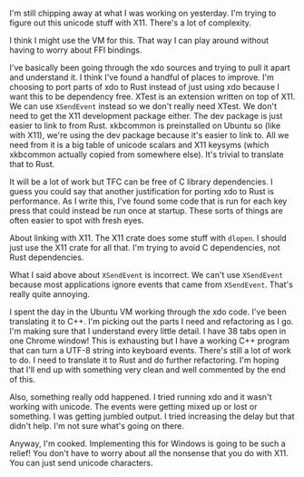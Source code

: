 I'm still chipping away at what I was working on yesterday. I'm trying to figure
out this unicode stuff with X11. There's a lot of complexity.

I think I might use the VM for this. That way I can play around without having
to worry about FFI bindings.

I've basically been going through the xdo sources and trying to pull it apart
and understand it. I think I've found a handful of places to improve. I'm
choosing to port parts of xdo to Rust instead of just using xdo because I want
this to be dependency free. XTest is an extension written on top of X11. We can
use `XSendEvent` instead so we don't really need XTest. We don't need to get the
X11 development package either. The dev package is just easier to link to from
Rust. xkbcommon is preinstalled on Ubuntu so (like with X11), we're using the
dev package because it's easier to link to. All we need from it is a big table
of unicode scalars and X11 keysyms (which xkbcommon actually copied from
somewhere else). It's trivial to translate that to Rust.

It will be a lot of work but TFC can be free of C library dependencies. I guess
you could say that another justification for porting xdo to Rust is performance.
As I write this, I've found some code that is run for each key press that could
instead be run once at startup. These sorts of things are often easier to spot
with fresh eyes.

About linking with X11. The X11 crate does some stuff with `dlopen`. I should
just use the X11 crate for all that. I'm trying to avoid C dependencies, not
Rust dependencies.

What I said above about `XSendEvent` is incorrect. We can't use `XSendEvent`
because most applications ignore events that came from `XSendEvent`. That's
really quite annoying.

I spent the day in the Ubuntu VM working through the xdo code. I've been
translating it to C++. I'm picking out the parts I need and refactoring as I go.
I'm making sure that I understand every little detail. I have 38 tabs open in
one Chrome window! This is exhausting but I have a working C++ program that can
turn a UTF-8 string into keyboard events. There's still a lot of work to do. I
need to translate it to Rust and do further refactoring. I'm hoping that I'll
end up with something very clean and well commented by the end of this.

Also, something really odd happened. I tried running xdo and it wasn't working
with unicode. The events were getting mixed up or lost or something. I was
getting jumbled output. I tried increasing the delay but that didn't help. I'm
not sure what's going on there.

Anyway, I'm cooked. Implementing this for Windows is going to be such a relief!
You don't have to worry about all the nonsense that you do with X11. You can
just send unicode characters.
